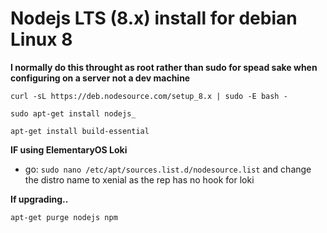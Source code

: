 # Nodejs LTS (8.x) install for debian Linux 8


**I normally do this throught as root rather than sudo for spead sake when configuring on a server not a dev machine**

`curl -sL https://deb.nodesource.com/setup_8.x | sudo -E bash -`

`sudo apt-get install nodejs_`

`apt-get install build-essential`

**IF using ElementaryOS Loki**

- go: `sudo nano /etc/apt/sources.list.d/nodesource.list` and change the distro name to xenial as the rep has no hook for loki


**If upgrading..**

`apt-get purge nodejs npm`
